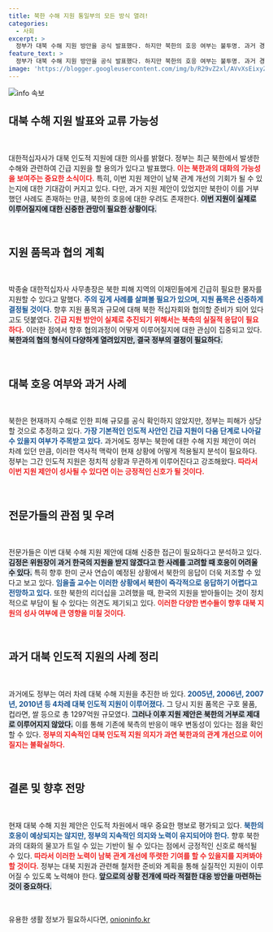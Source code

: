 ```yaml
---
title: 북한 수해 지원 통일부의 모든 방식 열려!
categories:
  - 사회
excerpt: >
  정부가 대북 수해 지원 방안을 공식 발표했다. 하지만 북한의 호응 여부는 불투명. 과거 경험에 비춰 볼 때, 이번 지원 제안을 받아들일 가능성은 낮다는 분석이 지배적이다.
feature_text: >
  정부가 대북 수해 지원 방안을 공식 발표했다. 하지만 북한의 호응 여부는 불투명. 과거 경험에 비춰 볼 때, 이번 지원 제안을 받아들일 가능성은 낮다는 분석이 지배적이다.
image: 'https://blogger.googleusercontent.com/img/b/R29vZ2xl/AVvXsEixyZcFfHzMRdzZMjFBmAUKJYCLCGyLL1o632UiGVXcaFdKo_bkvkuCioo0uUKlGfBVcT3P84aROyZIXSBEx3Aw5nCQ3pTgDom1WDC4m8eifvWiAmWEEVb4x6G_l8C0QH225ldMjyaFvpxGEBGNO37VmDTDMHGhJPq73UglMfDca1-0aw/s1600/blogspot.png'
---
```


<p><img src="https://blogger.googleusercontent.com/img/b/R29vZ2xl/AVvXsEixyZcFfHzMRdzZMjFBmAUKJYCLCGyLL1o632UiGVXcaFdKo_bkvkuCioo0uUKlGfBVcT3P84aROyZIXSBEx3Aw5nCQ3pTgDom1WDC4m8eifvWiAmWEEVb4x6G_l8C0QH225ldMjyaFvpxGEBGNO37VmDTDMHGhJPq73UglMfDca1-0aw/s1600/blogspot.png" alt="info 속보" /></p>

<h2 data-ke-size="size26">대북 수해 지원 발표와 교류 가능성</h2>

<p data-ke-size="size16">&nbsp;</p>

<p>대한적십자사가 대북 인도적 지원에 대한 의사를 밝혔다. 정부는 최근 북한에서 발생한 수해와 관련하여 긴급 지원을 할 용의가 있다고 발표했다. <b><span style="color: #ee2323;">이는 북한과의 대화의 가능성을 보여주는 중요한 소식이다.</span></b> 특히, 이번 지원 제안이 남북 관계 개선의 기회가 될 수 있는지에 대한 기대감이 커지고 있다. 다만, 과거 지원 제안이 있었지만 북한이 이를 거부했던 사례도 존재하는 만큼, 북한의 호응에 대한 우려도 존재한다. <b><span style="background-color: #21538527;">이번 지원이 실제로 이루어질지에 대한 신중한 관망이 필요한 상황이다.</span></b> </p>

<p data-ke-size="size16">&nbsp;</p>

<h2 data-ke-size="size26">지원 품목과 협의 계획</h2>

<p data-ke-size="size16">&nbsp;</p>

<p>박종술 대한적십자사 사무총장은 북한 피해 지역의 이재민들에게 긴급히 필요한 물자를 지원할 수 있다고 말했다. <b><span style="color: #1a5490;">주의 깊게 사례를 살펴볼 필요가 있으며, 지원 품목은 신중하게 결정될 것이다.</span></b> 향후 지원 품목과 규모에 대해 북한 적십자회와 협의할 준비가 되어 있다고도 덧붙였다. <b><span style="color: #ee2323;">긴급 지원 방안이 실제로 추진되기 위해서는 북측의 실질적 응답이 필요하다.</span></b> 이러한 점에서 향후 협의과정이 어떻게 이루어질지에 대한 관심이 집중되고 있다. <b><span style="background-color: #21538527;">북한과의 협의 형식이 다양하게 열려있지만, 결국 정부의 결정이 필요하다.</span></b></p>

<p data-ke-size="size16">&nbsp;</p>

<h2 data-ke-size="size26">대북 호응 여부와 과거 사례</h2>

<p data-ke-size="size16">&nbsp;</p>

<p>북한은 현재까지 수해로 인한 피해 규모를 공식 확인하지 않았지만, 정부는 피해가 상당할 것으로 추정하고 있다. <b><span style="color: #1a5490;">가장 기본적인 인도적 사안인 긴급 지원이 다음 단계로 나아갈 수 있을지 여부가 주목받고 있다.</span></b> 과거에도 정부는 북한에 대한 수해 지원 제안이 여러 차례 있던 만큼, 이러한 역사적 맥락이 현재 상황에 어떻게 적용될지 분석이 필요하다. 정부는 그간 인도적 지원은 정치적 상황과 무관하게 이루어진다고 강조해왔다. <b><span style="color: #ee2323;">따라서 이번 지원 제안이 성사될 수 있다면 이는 긍정적인 신호가 될 것이다.</span></b></p>

<p data-ke-size="size16">&nbsp;</p>

<h2 data-ke-size="size26">전문가들의 관점 및 우려</h2>

<p data-ke-size="size16">&nbsp;</p>

<p>전문가들은 이번 대북 수해 지원 제안에 대해 신중한 접근이 필요하다고 분석하고 있다. <b><span style="background-color: #21538527;">김정은 위원장이 과거 한국의 지원을 받지 않겠다고 한 사례를 고려할 때 호응이 어려울 수 있다.</span></b> 특히 향후 한미 군사 연습이 예정된 상황에서 북한의 응답이 더욱 저조할 수 있다고 보고 있다. <b><span style="color: #1a5490;">임을출 교수는 이러한 상황에서 북한이 즉각적으로 응답하기 어렵다고 전망하고 있다.</span></b> 또한 북한의 리더십을 고려했을 때, 한국의 지원을 받아들이는 것이 정치적으로 부담이 될 수 있다는 의견도 제기되고 있다. <b><span style="color: #ee2323;">이러한 다양한 변수들이 향후 대북 지원의 성사 여부에 큰 영향을 미칠 것이다.</span></b></p>

<p data-ke-size="size16">&nbsp;</p>

<h2 data-ke-size="size26">과거 대북 인도적 지원의 사례 정리</h2>

<p data-ke-size="size16">&nbsp;</p>

<p>과거에도 정부는 여러 차례 대북 수해 지원을 추진한 바 있다. <b><span style="color: #1a5490;">2005년, 2006년, 2007년, 2010년 등 4차례 대북 인도적 지원이 이루어졌다.</span></b> 그 당시 지원 품목은 구호 물품, 컵라면, 쌀 등으로 총 1297억원 규모였다. <b><span style="background-color: #21538527;">그러나 이후 지원 제안은 북한의 거부로 제대로 이루어지지 않았다.</span></b> 이를 통해 기존에 북측의 반응이 매우 변동성이 있다는 점을 확인할 수 있다. <b><span style="color: #ee2323;">정부의 지속적인 대북 인도적 지원 의지가 과연 북한과의 관계 개선으로 이어질지는 불확실하다.</span></b></p>

<p data-ke-size="size16">&nbsp;</p>

<h2 data-ke-size="size26">결론 및 향후 전망</h2>

<p data-ke-size="size16">&nbsp;</p>

<p>현재 대북 수해 지원 제안은 인도적 차원에서 매우 중요한 행보로 평가되고 있다. <b><span style="color: #1a5490;">북한의 호응이 예상되지는 않지만, 정부의 지속적인 의지와 노력이 유지되어야 한다.</span></b> 향후 북한과의 대화의 물꼬가 트일 수 있는 기반이 될 수 있다는 점에서 긍정적인 신호로 해석될 수 있다. <b><span style="color: #ee2323;">따라서 이러한 노력이 남북 관계 개선에 뚜렷한 기여를 할 수 있을지를 지켜봐야 할 것이다.</span></b> 정부는 대북 지원과 관련해 철저한 준비와 계획을 통해 실질적인 지원이 이루어질 수 있도록 노력해야 한다. <b><span style="background-color: #21538527;">앞으로의 상황 전개에 따라 적절한 대응 방안을 마련하는 것이 중요하다.</span></b></p>

<p data-ke-size="size16">&nbsp;</p>
유용한 생활 정보가 필요하시다면, <a href="https://onioninfo.kr" rel="dofollow">onioninfo.kr</a>


